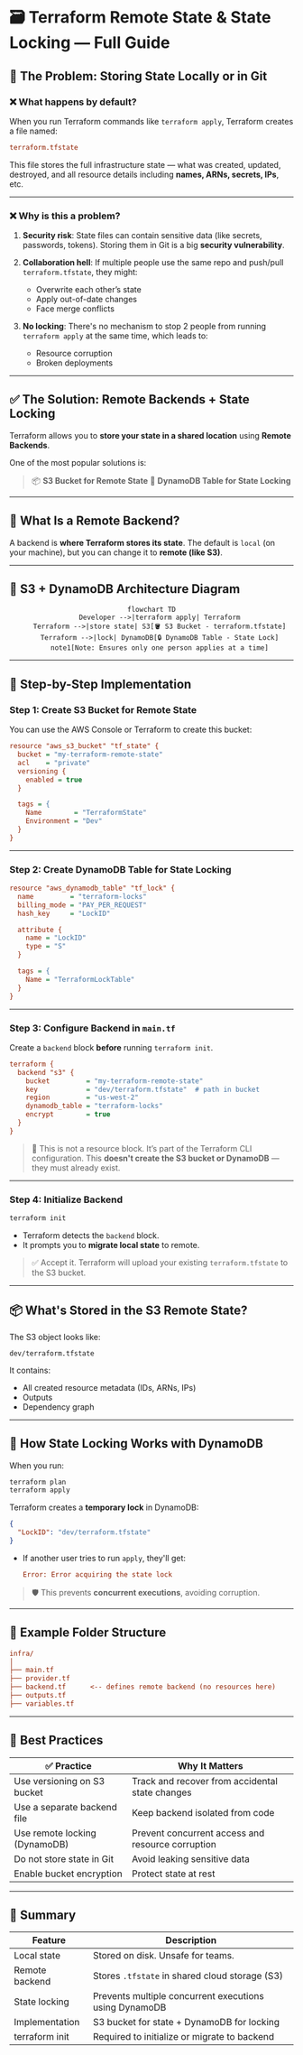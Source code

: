 # 🗃️ Terraform Remote State & State Locking — Full Guide

## 🤕 The Problem: Storing State Locally or in Git

### ❌ What happens by default?

When you run Terraform commands like `terraform apply`, Terraform creates a file named:

```ini
terraform.tfstate
```

This file stores the full infrastructure state — what was created, updated, destroyed, and all resource details including **names, ARNs, secrets, IPs**, etc.

---

### ❌ Why is this a problem?

1. **Security risk**:
   State files can contain sensitive data (like secrets, passwords, tokens). Storing them in Git is a big **security vulnerability**.

2. **Collaboration hell**:
   If multiple people use the same repo and push/pull `terraform.tfstate`, they might:

   - Overwrite each other’s state
   - Apply out-of-date changes
   - Face merge conflicts

3. **No locking**:
   There's no mechanism to stop 2 people from running `terraform apply` at the same time, which leads to:

   - Resource corruption
   - Broken deployments

---

## ✅ The Solution: Remote Backends + State Locking

Terraform allows you to **store your state in a shared location** using **Remote Backends**.

One of the most popular solutions is:

> 📦 **S3 Bucket for Remote State**
> 🔐 **DynamoDB Table for State Locking**

---

## 🎯 What Is a Remote Backend?

A backend is **where Terraform stores its state**. The default is `local` (on your machine), but you can change it to **remote (like S3)**.

---

## 🧩 S3 + DynamoDB Architecture Diagram

<div align="center">

```mermaid
flowchart TD
    Developer -->|terraform apply| Terraform
    Terraform -->|store state| S3[🪣 S3 Bucket - terraform.tfstate]
    Terraform -->|lock| DynamoDB[🔒 DynamoDB Table - State Lock]
    note1[Note: Ensures only one person applies at a time]
```

</div>

---

## 🔨 Step-by-Step Implementation

### Step 1: Create S3 Bucket for Remote State

You can use the AWS Console or Terraform to create this bucket:

```ini
resource "aws_s3_bucket" "tf_state" {
  bucket = "my-terraform-remote-state"
  acl    = "private"
  versioning {
    enabled = true
  }

  tags = {
    Name        = "TerraformState"
    Environment = "Dev"
  }
}
```

---

### Step 2: Create DynamoDB Table for State Locking

```ini
resource "aws_dynamodb_table" "tf_lock" {
  name         = "terraform-locks"
  billing_mode = "PAY_PER_REQUEST"
  hash_key     = "LockID"

  attribute {
    name = "LockID"
    type = "S"
  }

  tags = {
    Name = "TerraformLockTable"
  }
}
```

---

### Step 3: Configure Backend in `main.tf`

Create a `backend` block **before** running `terraform init`.

```ini
terraform {
  backend "s3" {
    bucket         = "my-terraform-remote-state"
    key            = "dev/terraform.tfstate"  # path in bucket
    region         = "us-west-2"
    dynamodb_table = "terraform-locks"
    encrypt        = true
  }
}
```

> 🔄 This is not a resource block. It’s part of the Terraform CLI configuration.
> This **doesn't create the S3 bucket or DynamoDB** — they must already exist.

---

### Step 4: Initialize Backend

```bash
terraform init
```

- Terraform detects the `backend` block.
- It prompts you to **migrate local state** to remote.

> ✅ Accept it. Terraform will upload your existing `terraform.tfstate` to the S3 bucket.

---

## 📦 What's Stored in the S3 Remote State?

The S3 object looks like:

```plaintext
dev/terraform.tfstate
```

It contains:

- All created resource metadata (IDs, ARNs, IPs)
- Outputs
- Dependency graph

---

## 🔐 How State Locking Works with DynamoDB

When you run:

```bash
terraform plan
terraform apply
```

Terraform creates a **temporary lock** in DynamoDB:

```json
{
  "LockID": "dev/terraform.tfstate"
}
```

- If another user tries to run `apply`, they'll get:

  ```ini
  Error: Error acquiring the state lock
  ```

> 🛡️ This prevents **concurrent executions**, avoiding corruption.

---

## 🧪 Example Folder Structure

```ini
infra/
│
├── main.tf
├── provider.tf
├── backend.tf      <-- defines remote backend (no resources here)
├── outputs.tf
├── variables.tf
```

---

## 🧠 Best Practices

| ✅ Practice                   | Why It Matters                                    |
| ----------------------------- | ------------------------------------------------- |
| Use versioning on S3 bucket   | Track and recover from accidental state changes   |
| Use a separate backend file   | Keep backend isolated from code                   |
| Use remote locking (DynamoDB) | Prevent concurrent access and resource corruption |
| Do not store state in Git     | Avoid leaking sensitive data                      |
| Enable bucket encryption      | Protect state at rest                             |

---

## 📌 Summary

| Feature        | Description                                            |
| -------------- | ------------------------------------------------------ |
| Local state    | Stored on disk. Unsafe for teams.                      |
| Remote backend | Stores `.tfstate` in shared cloud storage (S3)         |
| State locking  | Prevents multiple concurrent executions using DynamoDB |
| Implementation | S3 bucket for state + DynamoDB for locking             |
| terraform init | Required to initialize or migrate to backend           |
